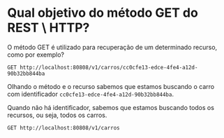 # Qual objetivo do método GET do REST \ HTTP?

O método GET é utilizado para recuperação de um determinado recurso, como por exemplo?

```
GET http://localhost:80808/v1/carros/cc0cfe13-edce-4fe4-a12d-90b32bb844ba
```

Olhando o método e o recurso sabemos que estamos buscando o carro com identificador `cc0cfe13-edce-4fe4-a12d-90b32bb844ba`.

Quando não há identificador, sabemos que estamos buscando todos os recursos, ou seja, todos os carros.

```
GET http://localhost:80808/v1/carros
```